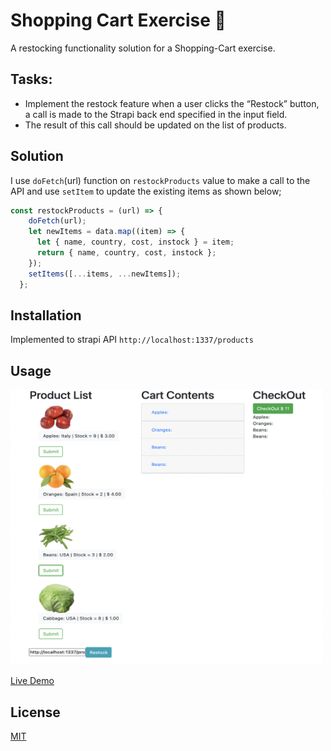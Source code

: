 # Shopping Cart Exercise 🛒

A restocking functionality solution for a Shopping-Cart exercise.

## Tasks:

- Implement the restock feature when a user clicks the “Restock” button, a call is made to the Strapi back end specified in the input field.
- The result of this call should be updated on the list of products.

## Solution
I use `doFetch`(url) function on `restockProducts` value to make a call to the API and use `setItem` to update the existing items as shown below;
```javaScript
const restockProducts = (url) => {
    doFetch(url);
    let newItems = data.map((item) => {
      let { name, country, cost, instock } = item;
      return { name, country, cost, instock };
    });
    setItems([...items, ...newItems]);
  };
```

## Installation
Implemented to strapi API  `http://localhost:1337/products`

## Usage

<img src = 'https://raw.githubusercontent.com/anyapages/shopping-cart-exercise/main/public/restock.png?token=ATDMTEBA5UWDUW5PQ3XNT7DBEIZHS' width="500" height="440"> 

<a href="http://cart01.s3-website-us-east-1.amazonaws.com/">Live Demo</a>

## License
[MIT](https://github.com/anyapages/shopping-cart-exercise/blob/main/LICENSE) 
